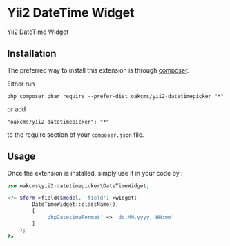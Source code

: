 Yii2 DateTime Widget
====================
Yii2 DateTime Widget

Installation
------------

The preferred way to install this extension is through [composer](http://getcomposer.org/download/).

Either run

```
php composer.phar require --prefer-dist oakcms/yii2-datetimepicker "*"
```

or add

```
"oakcms/yii2-datetimepicker": "*"
```

to the require section of your `composer.json` file.


Usage
-----

Once the extension is installed, simply use it in your code by  :

```php
use oakcms\yii2-datetimepicker\DateTimeWidget;

<?= $form->field($model, 'field')->widget(
        DateTimeWidget::className(),
        [
            'phpDatetimeFormat' => 'dd.MM.yyyy, HH:mm'
        ]
    ); 
?>
```
